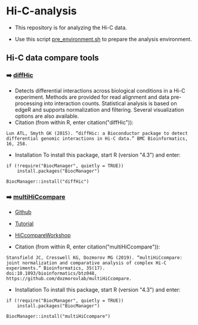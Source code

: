 # Hi-C-analysis

- This repository is for analyzing the Hi-C data.

- Use this script [pre_environment.sh](https://github.com/jlchen5/Hi-C-Data-analysis/blob/main/pre_environment.sh) to prepare the analysis environment.



## Hi-C data compare tools

### ➡️ [diffHic](https://bioconductor.org/packages/release/bioc/html/diffHic.html)
- Detects differential interactions across biological conditions in a Hi-C experiment. Methods are provided for read alignment and data pre-processing into interaction counts. Statistical analysis is based on edgeR and supports normalization and filtering. Several visualization options are also available.
- Citation (from within R, enter citation("diffHic")):
~~~
Lun ATL, Smyth GK (2015). “diffHic: a Bioconductor package to detect differential genomic interactions in Hi-C data.” BMC Bioinformatics, 16, 258.
~~~

- Installation
To install this package, start R (version "4.3") and enter:
~~~
if (!require("BiocManager", quietly = TRUE))
    install.packages("BiocManager")

BiocManager::install("diffHic")
~~~

### ➡️ [multiHiCcompare](https://bioconductor.org/packages/release/bioc/html/multiHiCcompare.html)

- [Github](https://github.com/dozmorovlab/multiHiCcompare)
- [Tutorial](https://dozmorovlab.github.io/multiHiCcompare/)
- [HiCcompareWorkshop](https://mdozmorov.github.io/HiCcompareWorkshop/articles/hic_tutorial.html)

- Citation (from within R, enter citation("multiHiCcompare")):
~~~
Stansfield JC, Cresswell KG, Dozmorov MG (2019). “multiHiCcompare: joint normalization and comparative analysis of complex Hi-C experiments.” Bioinformatics, 35(17). doi:10.1093/bioinformatics/btz048, https://github.com/dozmorovlab/multiHiCcompare.
~~~

- Installation
To install this package, start R (version "4.3") and enter:
~~~
if (!require("BiocManager", quietly = TRUE))
    install.packages("BiocManager")

BiocManager::install("multiHiCcompare")
~~~

